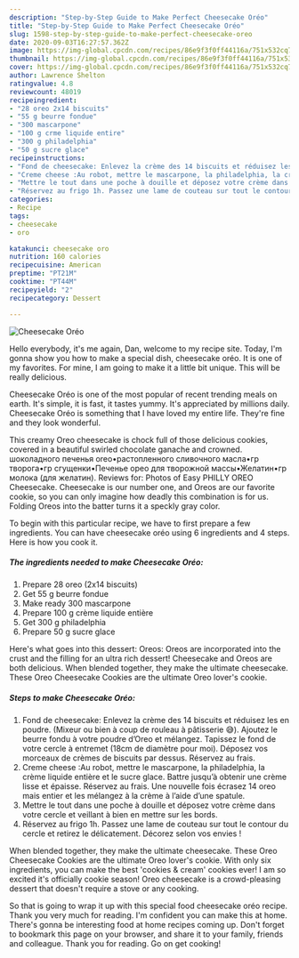```yaml
---
description: "Step-by-Step Guide to Make Perfect Cheesecake Oréo"
title: "Step-by-Step Guide to Make Perfect Cheesecake Oréo"
slug: 1598-step-by-step-guide-to-make-perfect-cheesecake-oreo
date: 2020-09-03T16:27:57.362Z
image: https://img-global.cpcdn.com/recipes/86e9f3f0ff44116a/751x532cq70/cheesecake-oreo-photo-principale-de-la-recette.jpg
thumbnail: https://img-global.cpcdn.com/recipes/86e9f3f0ff44116a/751x532cq70/cheesecake-oreo-photo-principale-de-la-recette.jpg
cover: https://img-global.cpcdn.com/recipes/86e9f3f0ff44116a/751x532cq70/cheesecake-oreo-photo-principale-de-la-recette.jpg
author: Lawrence Shelton
ratingvalue: 4.8
reviewcount: 48019
recipeingredient:
- "28 oreo 2x14 biscuits"
- "55 g beurre fondue"
- "300 mascarpone"
- "100 g crme liquide entire"
- "300 g philadelphia"
- "50 g sucre glace"
recipeinstructions:
- "Fond de cheesecake: Enlevez la crème des 14 biscuits et réduisez les en poudre. (Mixeur ou bien à coup de rouleau à pâtisserie 😅). Ajoutez le beurre fondu à votre poudre d’Oreo et mélangez. Tapissez le fond de votre cercle à entremet (18cm de diamètre pour moi). Déposez vos morceaux de crèmes de biscuits par dessus. Réservez au frais."
- "Creme cheese :Au robot, mettre le mascarpone, la philadelphia, la crème liquide entière et le sucre glace. Battre jusqu’à obtenir une crème lisse et épaisse. Réservez au frais. Une nouvelle fois écrasez 14 oreo mais entier et les mélangez à la crème à l’aide d’une spatule."
- "Mettre le tout dans une poche à douille et déposez votre crème dans votre cercle et veillant à bien en mettre sur les bords."
- "Réservez au frigo 1h. Passez une lame de couteau sur tout le contour du cercle et retirez le délicatement. Décorez selon vos envies !"
categories:
- Recipe
tags:
- cheesecake
- oro

katakunci: cheesecake oro 
nutrition: 160 calories
recipecuisine: American
preptime: "PT21M"
cooktime: "PT44M"
recipeyield: "2"
recipecategory: Dessert

---
```



![Cheesecake Oréo](https://img-global.cpcdn.com/recipes/86e9f3f0ff44116a/751x532cq70/cheesecake-oreo-photo-principale-de-la-recette.jpg)

Hello everybody, it's me again, Dan, welcome to my recipe site. Today, I'm gonna show you how to make a special dish, cheesecake oréo. It is one of my favorites. For mine, I am going to make it a little bit unique. This will be really delicious.

Cheesecake Oréo is one of the most popular of recent trending meals on earth. It's simple, it is fast, it tastes yummy. It's appreciated by millions daily. Cheesecake Oréo is something that I have loved my entire life. They're fine and they look wonderful.

This creamy Oreo cheesecake is chock full of those delicious cookies, covered in a beautiful swirled chocolate ganache and crowned. шоколадного печенья oreo•растопленного сливочного масла•гр творога•гр сгущенки•Печенье орео для творожной массы•Желатин•гр молока (для желатин). Reviews for: Photos of Easy PHILLY OREO Cheesecake. Cheesecake is our number one, and Oreos are our favorite cookie, so you can only imagine how deadly this combination is for us. Folding Oreos into the batter turns it a speckly gray color.


To begin with this particular recipe, we have to first prepare a few ingredients. You can have cheesecake oréo using 6 ingredients and 4 steps. Here is how you cook it.

<!--inarticleads1-->

##### The ingredients needed to make Cheesecake Oréo:

1. Prepare 28 oreo (2x14 biscuits)
1. Get 55 g beurre fondue
1. Make ready 300 mascarpone
1. Prepare 100 g crème liquide entière
1. Get 300 g philadelphia
1. Prepare 50 g sucre glace


Here&#39;s what goes into this dessert: Oreos: Oreos are incorporated into the crust and the filling for an ultra rich dessert! Cheesecake and Oreos are both delicious. When blended together, they make the ultimate cheesecake. These Oreo Cheesecake Cookies are the ultimate Oreo lover&#39;s cookie. 

<!--inarticleads2-->

##### Steps to make Cheesecake Oréo:

1. Fond de cheesecake: Enlevez la crème des 14 biscuits et réduisez les en poudre. (Mixeur ou bien à coup de rouleau à pâtisserie 😅). Ajoutez le beurre fondu à votre poudre d’Oreo et mélangez. Tapissez le fond de votre cercle à entremet (18cm de diamètre pour moi). Déposez vos morceaux de crèmes de biscuits par dessus. Réservez au frais.
1. Creme cheese :Au robot, mettre le mascarpone, la philadelphia, la crème liquide entière et le sucre glace. Battre jusqu’à obtenir une crème lisse et épaisse. Réservez au frais. Une nouvelle fois écrasez 14 oreo mais entier et les mélangez à la crème à l’aide d’une spatule.
1. Mettre le tout dans une poche à douille et déposez votre crème dans votre cercle et veillant à bien en mettre sur les bords.
1. Réservez au frigo 1h. Passez une lame de couteau sur tout le contour du cercle et retirez le délicatement. Décorez selon vos envies !


When blended together, they make the ultimate cheesecake. These Oreo Cheesecake Cookies are the ultimate Oreo lover&#39;s cookie. With only six ingredients, you can make the best &#39;cookies &amp; cream&#39; cookies ever! I am so excited it&#39;s officially cookie season! Oreo cheesecake is a crowd-pleasing dessert that doesn&#39;t require a stove or any cooking. 

So that is going to wrap it up with this special food cheesecake oréo recipe. Thank you very much for reading. I'm confident you can make this at home. There's gonna be interesting food at home recipes coming up. Don't forget to bookmark this page on your browser, and share it to your family, friends and colleague. Thank you for reading. Go on get cooking!
